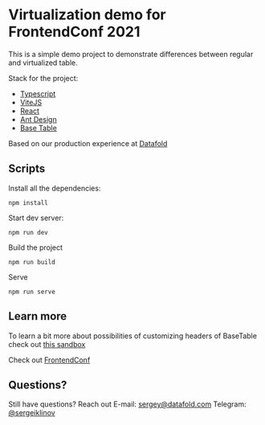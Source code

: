 # Virtualization demo for FrontendConf 2021

This is a simple demo project to demonstrate differences between regular and virtualized table.

Stack for the project:
 - [Typescript](https://www.typescriptlang.org/)
 - [ViteJS](https://vitejs.dev/)
 - [React](https://reactjs.org/)
 - [Ant Design](https://ant.design/)
 - [Base Table](https://autodesk.github.io/react-base-table/)

Based on our production experience at [Datafold](https://datafold.com)

## Scripts

Install all the dependencies:
```
npm install
```
Start dev server:
```
npm run dev
```
Build the project
```
npm run build
```
Serve
```
npm run serve
```

## Learn more

To learn a bit more about possibilities of customizing headers of BaseTable check out [this sandbox](https://codesandbox.io/s/react-base-table-multi-header-4xh7d)

Check out [FrontendConf](https://frontendconf.ru/)

## Questions?
Still have questions? Reach out
E-mail: [sergey@datafold.com](mailto:sergey@datafold.com)
Telegram: [@sergeiklinov](https://t.me/sergeiklinov)